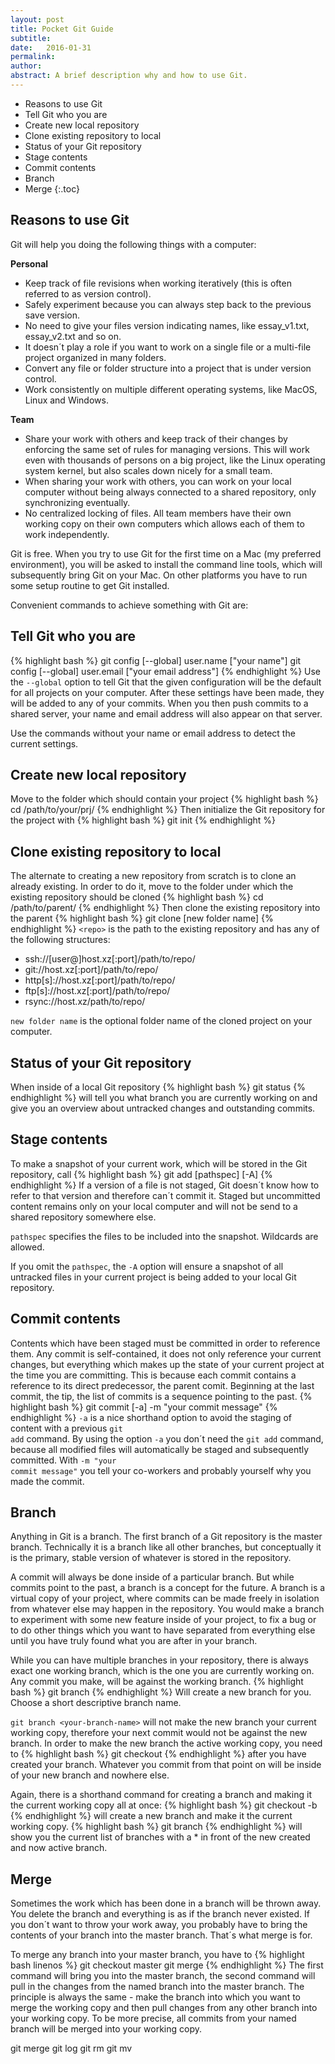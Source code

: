 ```yaml
---
layout: post
title: Pocket Git Guide
subtitle: 
date:   2016-01-31
permalink: 
author:
abstract: A brief description why and how to use Git.
---
```

* Reasons to use Git
* Tell Git who you are
* Create new local repository
* Clone existing repository to local
* Status of your Git repository
* Stage contents
* Commit contents
* Branch
* Merge
{:.toc}

Reasons to use Git
---
Git will help you doing the following things with a computer:

<div class="grid"><div class="col-1-2 first">
<strong>Personal</strong>
<ul>
<li>Keep track of file revisions when working iteratively (this is often referred to as version control).</li>
<li>Safely experiment because you can always step back to the previous save version.</li>
<li>No need to give your files version indicating names, like essay_v1.txt, essay_v2.txt and so on.</li>
<li>It doesn´t play a role if you want to work on a single file or a multi-file project organized in many folders.</li>
<li>Convert any file or folder structure into a project that is under version control.</li>
<li>Work consistently on multiple different operating systems, like MacOS, Linux and Windows.</li>
</ul>
</div>
<div class="col-1-2 last">
<strong>Team</strong>
<ul>
<li>Share your work with others and keep track of their changes by enforcing the same set of rules for managing versions. This will work even with thousands of persons on a big project, like the Linux operating system kernel, but also scales down nicely for a small team.</li>
<li>When sharing your work with others, you can work on your local computer without being always connected to a shared repository, only synchronizing eventually.</li>
<li>No centralized locking of files. All team members have their own working copy on their own computers which allows each of them to work independently.</li>
</ul>
</div>
</div>

Git is free. When you try to use Git for the first time on a Mac (my preferred environment), you will be asked to install the command line tools, which will subsequently bring Git on your Mac. On other platforms you have to run some setup routine to get Git installed.

Convenient commands to achieve something with Git are:

Tell Git who you are
---
{% highlight bash %}
git config [--global] user.name ["your name"]
git config [--global] user.email ["your email address"]
{% endhighlight %}
Use the <code>--global</code> option to tell Git that the given configuration will be the default for all projects on your computer. After these settings have been made, they will be added to any of your commits. When you then push commits to a shared server, your name and email address will also appear on that server. 

Use the commands without your name or email address to detect the current settings.

Create new local repository
---
Move to the folder which should contain your project
{% highlight bash %}
cd /path/to/your/prj/
{% endhighlight %}
Then initialize the Git repository for the project with 
{% highlight bash %}
git init
{% endhighlight %}

Clone existing repository to local
---
The alternate to creating a new repository from scratch is to clone an already existing. In order to do it, move to the folder under which the existing repository should be cloned 
{% highlight bash %}
cd /path/to/parent/
{% endhighlight %}
Then clone the existing repository into the parent 
{% highlight bash %}
git clone <repo> [new folder name]
{% endhighlight %}
<code>&lt;repo&gt;</code> is the path to the existing repository and has any of the following structures:

* ssh://[user@]host.xz[:port]/path/to/repo/
* git://host.xz[:port]/path/to/repo/
* http[s]://host.xz[:port]/path/to/repo/
* ftp[s]://host.xz[:port]/path/to/repo/
* rsync://host.xz/path/to/repo/

<code>new folder name</code> is the optional folder name of the cloned project on your computer.

Status of your Git repository
---
When inside of a local Git repository
{% highlight bash %}
git status
{% endhighlight %}
will tell you what branch you are currently working on and give you an overview about untracked changes and outstanding commits.

Stage contents
---
To make a snapshot of your current work, which will be stored in the Git repository, call
{% highlight bash %}
git add [pathspec] [-A]
{% endhighlight %}
If a version of a file is not staged, Git doesn´t know how to refer to that version and therefore can´t commit it. Staged but uncommitted content remains only on your local computer and will not be send to a shared repository somewhere else. 

<code>pathspec</code> specifies the files to be included into the snapshot. Wildcards are allowed. 

If you omit the <code>pathspec</code>, the <code>-A</code> option will ensure a snapshot of all untracked files in your current project is being added to your local Git repository. 

Commit contents
---
Contents which have been staged must be committed in order to reference them. Any commit is self-contained, it does not only reference your current changes, but everything which makes up the state of your current project at the time you are committing. This is because each commit contains a reference to its direct predecessor, the parent comit. Beginning at the last commit, the tip, the list of commits is a sequence pointing to the past.
{% highlight bash %}
git commit [-a] -m "your commit message"
{% endhighlight %}
<code>-a</code> is a nice shorthand option to avoid the staging of content with a previous <code>git add</code> command. By using the option <code>-a</code> you don´t need the <code>git add</code> command, because all modified files will automatically be staged and subsequently committed. With <code>-m "your commit message"</code> you tell your co-workers and probably yourself why you made the commit.

Branch
---
Anything in Git is a branch. The first branch of a Git repository is the master branch. Technically it is a branch like all other branches, but conceptually it is the primary, stable version of whatever is stored in the repository. 

A commit will always be done inside of a particular branch. But while commits point to the past, a branch is a concept for the future. A branch is a virtual copy of your project, where commits can be made freely in isolation from whatever else may happen in the repository. You would make a branch to experiment with some new feature inside of your project, to fix a bug or to do other things which you want to have separated from everything else until you have truly found what you are after in your branch. 

While you can have multiple branches in your repository, there is always exact one working branch, which is the one you are currently working on. Any commit you make, will be against the working branch.
{% highlight bash %}
git branch <your-branch-name>
{% endhighlight %}
Will create a new branch for you. Choose a short descriptive branch name.

<code>git branch &lt;your-branch-name&gt;</code> will not make the new branch your current working copy, therefore your next commit would not be against the new branch. In order to make the new branch the active working copy, you need to
{% highlight bash %}
git checkout <your-branch-name>
{% endhighlight %}
after you have created your branch. Whatever you commit from that point on will be inside of your new branch and nowhere else.

Again, there is a shorthand command for creating a branch and making it the current working copy all at once:
{% highlight bash %}
git checkout -b <your-branch-name>
{% endhighlight %}
will create a new branch and make it the current working copy.
{% highlight bash %}
git branch
{% endhighlight %}
will show you the current list of branches with a * in front of the new created and now active branch.

Merge
---
Sometimes the work which has been done in a branch will be thrown away. You delete the branch and everything is as if the branch never existed. If you don´t want to throw your work away, you probably have to bring the contents of your branch into the master branch. That´s what merge is for.

To merge any branch into your master branch, you have to
{% highlight bash linenos %}
git checkout master
git merge <your-branch-name>
{% endhighlight %}
The first command will bring you into the master branch, the second command will pull in the changes from the named branch into the master branch. The principle is always the same - make the branch into which you want to merge the working copy and then pull changes from any other branch into your working copy. To be more precise, all commits from your named branch will be merged into your working copy.


git merge
git log
git rm
git mv



